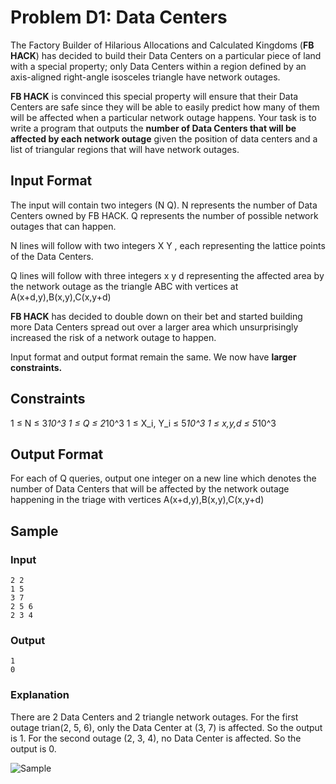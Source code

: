 # Problem D1: Data Centers
The Factory Builder of Hilarious Allocations and Calculated Kingdoms (**FB HACK**) has decided to build their Data Centers on a particular piece of land with a special property; only Data Centers within a region defined by an axis-aligned right-angle isosceles triangle have network outages.

**FB HACK** is convinced this special property will ensure that their Data Centers are safe since they will be able to easily predict how many of them will be affected when a particular network outage happens. Your task is to write a program that outputs the **number of Data Centers that will be affected by each network outage** given the position of data centers and a list of triangular regions that will have network outages.

## Input Format
The input will contain two integers (N Q). N represents the number of Data Centers owned by FB HACK. Q represents the number of possible network outages that can happen.

N lines will follow with two integers X Y , each representing the lattice points of the Data Centers.

Q lines will follow with three integers x y d representing the affected area by the network outage as the triangle ABC with vertices at A(x+d,y),B(x,y),C(x,y+d)

**FB HACK** has decided to double down on their bet and started building more Data Centers spread out over a larger area which unsurprisingly increased the risk of a network outage to happen.

Input format and output format remain the same. We now have **larger constraints.**

## Constraints
1 ≤ N ≤ 3*10^3
1 ≤ Q ≤ 2*10^3
1 ≤ X_i, Y_i ≤ 5*10^3
1 ≤ x,y,d ≤ 5*10^3

## Output Format
For each of Q queries, output one integer on a new line which denotes the number of Data Centers that will be affected by the network outage happening in the triage with vertices A(x+d,y),B(x,y),C(x,y+d)

## Sample
### Input
```
2 2
1 5
3 7
2 5 6
2 3 4
```

### Output
```
1
0
```

### Explanation
There are 2 Data Centers and 2 triangle network outages.
For the first outage trian(2, 5, 6), only the Data Center at (3, 7) is affected. So the output is 1.
For the second outage (2, 3, 4), no Data Center is affected. So the output is 0.

![Sample](./sample.jpeg)
